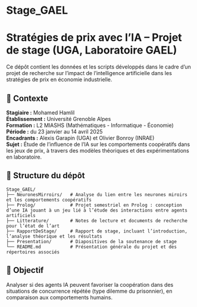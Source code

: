 # Stage_GAEL

# Stratégies de prix avec l’IA – Projet de stage (UGA, Laboratoire GAEL)

Ce dépôt contient les données et les scripts développés dans le cadre d’un projet de recherche sur l’impact de l’intelligence artificielle dans les stratégies de prix en économie industrielle.

## 📌 Contexte

**Stagiaire :** Mohamed Hamlil  
**Établissement :** Université Grenoble Alpes  
**Formation :** L2 MIASHS (Mathématiques - Informatique - Économie)  
**Période :** du 23 janvier au 14 avril 2025  
**Encadrants :** Alexis Garapin (UGA) et Olivier Bonroy (INRAE)  
**Sujet :** Étude de l’influence de l’IA sur les comportements coopératifs dans les jeux de prix, à travers des modèles théoriques et des expérimentations en laboratoire.


## 📁 Structure du dépôt  
```plaintext
Stage_GAEL/  
├── NeuronesMirroirs/   # Analyse du lien entre les neurones miroirs et les comportements coopératifs  
├── Prolog/             # Projet semestriel en Prolog : conception d’une IA jouant à un jeu lié à l’étude des interactions entre agents artificiels  
├── Litterature/        # Notes de lecture et documents de recherche pour l’état de l’art  
├── RapportDeStage/     # Rapport de stage, incluant l’introduction, l’analyse théorique et les résultats  
├── Presentation/       # Diapositives de la soutenance de stage  
└── README.md           # Présentation générale du projet et des répertoires associés  

```
## 🎯 Objectif

Analyser si des agents IA peuvent favoriser la coopération dans des situations de concurrence répétée (type dilemme du prisonnier), en comparaison aux comportements humains.

